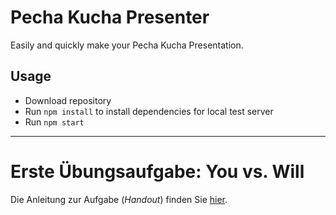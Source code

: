 # Pecha Kucha Presenter

Easily and quickly make your Pecha Kucha Presentation.

## Usage

- Download repository 
- Run `npm install` to install dependencies for local test server
- Run `npm start`

---

# Erste Übungsaufgabe: You vs. Will

Die Anleitung zur Aufgabe (*Handout*) finden Sie [hier](https://multimedia-engineering.git-pages.uni-regensburg.de/mme-online/#/Aufgaben/index). 